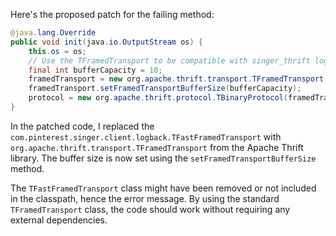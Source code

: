 Here's the proposed patch for the failing method:
```java
@java.lang.Override
public void init(java.io.OutputStream os) {
    this.os = os;
    // Use the TFramedTransport to be compatible with singer_thrift log.
    final int bufferCapacity = 10;
    framedTransport = new org.apache.thrift.transport.TFramedTransport(new org.apache.thrift.transport.TIOStreamTransport(os));
    framedTransport.setFramedTransportBufferSize(bufferCapacity);
    protocol = new org.apache.thrift.protocol.TBinaryProtocol(framedTransport);
}
```
In the patched code, I replaced the `com.pinterest.singer.client.logback.TFastFramedTransport` with `org.apache.thrift.transport.TFramedTransport` from the Apache Thrift library. The buffer size is now set using the `setFramedTransportBufferSize` method.

The `TFastFramedTransport` class might have been removed or not included in the classpath, hence the error message. By using the standard `TFramedTransport` class, the code should work without requiring any external dependencies.
